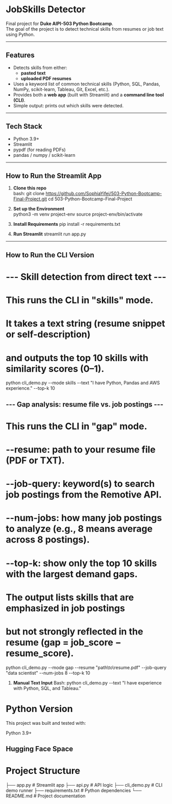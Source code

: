 # JobSkills Detector

Final project for **Duke AIPI-503 Python Bootcamp**.  
The goal of the project is to detect technical skills from resumes or job text using Python.  

---

## Features
- Detects skills from either:
  - **pasted text**  
  - **uploaded PDF resumes**  
- Uses a keyword list of common technical skills (Python, SQL, Pandas, NumPy, scikit-learn, Tableau, Git, Excel, etc.).  
- Provides both a **web app** (built with Streamlit) and a **command line tool (CLI)**.  
- Simple output: prints out which skills were detected.  

---

## Tech Stack
- Python 3.9+  
- Streamlit  
- pypdf (for reading PDFs)  
- pandas / numpy / scikit-learn  

---

## How to Run the Streamlit App

1. **Clone this repo**  
bash:
git clone https://github.com/SophiaYifei/503-Python-Bootcamp-Final-Project.git
cd 503-Python-Bootcamp-Final-Project

2. **Set up the Environment**  
python3 -m venv project-env
source project-env/bin/activate

3. **Install Requirements** 
pip install -r requirements.txt

4. **Run Streamlit** 
streamlit run app.py

---

## How to Run the CLI Version
# --- Skill detection from direct text ---
# This runs the CLI in "skills" mode.
# It takes a text string (resume snippet or self-description)
# and outputs the top 10 skills with similarity scores (0–1).
python cli_demo.py --mode skills --text "I have Python, Pandas and AWS experience." --top-k 10

## --- Gap analysis: resume file vs. job postings ---
# This runs the CLI in "gap" mode.
# --resume: path to your resume file (PDF or TXT).
# --job-query: keyword(s) to search job postings from the Remotive API.
# --num-jobs: how many job postings to analyze (e.g., 8 means average across 8 postings).
# --top-k: show only the top 10 skills with the largest demand gaps.
# The output lists skills that are emphasized in job postings
# but not strongly reflected in the resume (gap = job_score − resume_score).
python cli_demo.py --mode gap --resume "path\to\resume.pdf" --job-query "data scientist" --num-jobs 8 --top-k 10

1. **Manual Text Input**
Bash:
python cli_demo.py --text "I have experience with Python, SQL, and Tableau."

# Python Version

This project was built and tested with:

Python 3.9+

## Hugging Face Space

# Project Structure
├── app.py            # Streamlit app
├── api.py            # API logic
├── cli_demo.py       # CLI demo runner
├── requirements.txt  # Python dependencies
└── README.md         # Project documentation



